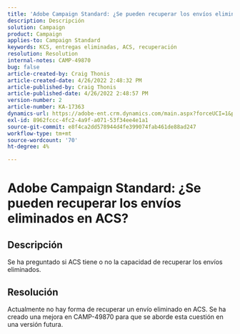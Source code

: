 ```yaml
---
title: 'Adobe Campaign Standard: ¿Se pueden recuperar los envíos eliminados en ACS?'
description: Descripción
solution: Campaign
product: Campaign
applies-to: Campaign Standard
keywords: KCS, entregas eliminadas, ACS, recuperación
resolution: Resolution
internal-notes: CAMP-49870
bug: false
article-created-by: Craig Thonis
article-created-date: 4/26/2022 2:48:32 PM
article-published-by: Craig Thonis
article-published-date: 4/26/2022 2:48:57 PM
version-number: 2
article-number: KA-17363
dynamics-url: https://adobe-ent.crm.dynamics.com/main.aspx?forceUCI=1&pagetype=entityrecord&etn=knowledgearticle&id=376ea7ed-6fc5-ec11-a7b6-0022480a10ee
exl-id: 8962fccc-4fc2-4a9f-a071-53f34ee4e1a1
source-git-commit: e8f4ca2dd578944d4fe399074fab461de88ad247
workflow-type: tm+mt
source-wordcount: '70'
ht-degree: 4%

---
```


# Adobe Campaign Standard: ¿Se pueden recuperar los envíos eliminados en ACS?

## Descripción


Se ha preguntado si ACS tiene o no la capacidad de recuperar los envíos eliminados.


## Resolución


Actualmente no hay forma de recuperar un envío eliminado en ACS. Se ha creado una mejora en CAMP-49870 para que se aborde esta cuestión en una versión futura.

